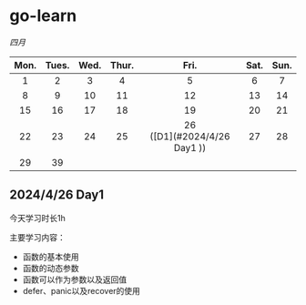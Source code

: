 # go-learn



*四月*

| Mon. | Tues. | Wed. | Thur. |              Fri.               | Sat. | Sun. |
| :--: | :---: | :--: | :---: | :-----------------------------: | :--: | :--: |
|  1   |   2   |  3   |   4   |                5                |  6   |  7   |
|  8   |   9   |  10  |  11   |               12                |  13  |  14  |
|  15  |  16   |  17  |  18   |               19                |  20  |  21  |
|  22  |  23   |  24  |  25   | 26<br>([D1](#2024/4/26  Day1 )) |  27  |  28  |
|  29  |  39   |      |       |                                 |      |      |



##  2024/4/26  Day1 

今天学习时长1h

主要学习内容：

- 函数的基本使用
- 函数的动态参数
- 函数可以作为参数以及返回值
- defer、panic以及recover的使用


